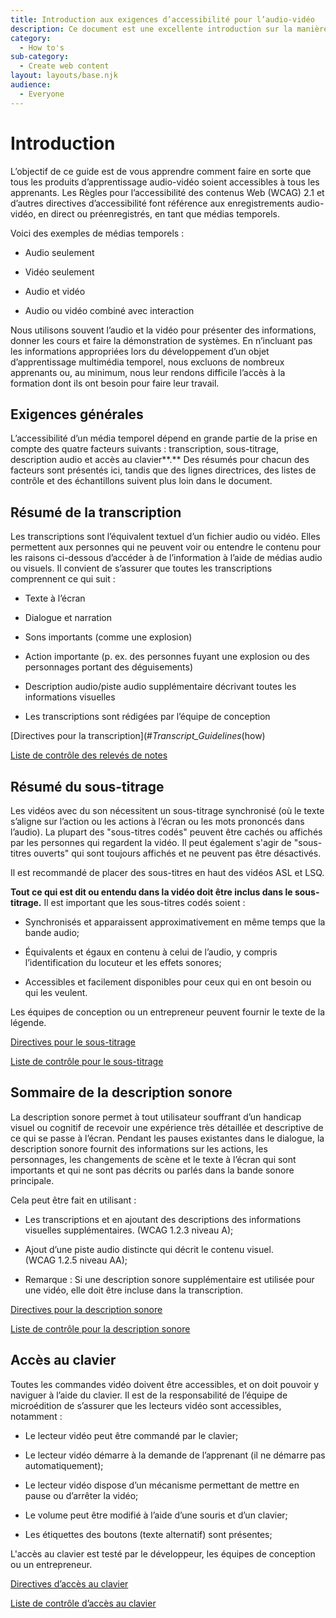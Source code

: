 ```yaml
---
title: Introduction aux exigences d’accessibilité pour l’audio-vidéo
description: Ce document est une excellente introduction sur la manière de rendre la vidéo accessible à un public de conseillers en communication se situant entre l'auteur Web et l'expert en contenu.
category:
  - How to's
sub-category:
  - Create web content
layout: layouts/base.njk
audience:
  - Everyone
---
```


# **Introduction**

L’objectif de ce guide est de vous apprendre comment faire en sorte que tous les produits d’apprentissage audio-vidéo soient accessibles à tous les apprenants. Les Règles pour l’accessibilité des contenus Web (WCAG) 2.1 et d’autres directives d’accessibilité font référence aux enregistrements audio-vidéo, en direct ou préenregistrés, en tant que médias temporels.

Voici des exemples de médias temporels :

- Audio seulement

- Vidéo seulement

- Audio et vidéo

- Audio ou vidéo combiné avec interaction

Nous utilisons souvent l’audio et la vidéo pour présenter des informations, donner les cours et faire la démonstration de systèmes. En n’incluant pas les informations appropriées lors du développement d’un objet d’apprentissage multimédia temporel, nous excluons de nombreux apprenants ou, au minimum, nous leur rendons difficile l’accès à la formation dont ils ont besoin pour faire leur travail.

## **Exigences générales**

L’accessibilité d’un média temporel dépend en grande partie de la prise en compte des quatre facteurs suivants : transcription, sous-titrage, description audio et accès au clavier**.** Des résumés pour chacun des facteurs sont présentés ici, tandis que des lignes directrices, des listes de contrôle et des échantillons suivent plus loin dans le document.

## **Résumé de la transcription**

Les transcriptions sont l’équivalent textuel d’un fichier audio ou vidéo. Elles permettent aux personnes qui ne peuvent voir ou entendre le contenu pour les raisons ci-dessous d’accéder à de l’information à l’aide de médias audio ou visuels. Il convient de s’assurer que toutes les transcriptions comprennent ce qui suit :

- Texte à l’écran

- Dialogue et narration

- Sons importants (comme une explosion)

- Action importante (p. ex. des personnes fuyant une explosion ou des personnages portant des déguisements)

- Description audio/piste audio supplémentaire décrivant toutes les informations visuelles

- Les transcriptions sont rédigées par l’équipe de conception

[Directives pour la transcription](#_Transcript_Guidelines_(how)

[Liste de contrôle des relevés de notes](#_Transcript_Checklist)

## **Résumé du sous-titrage**

Les vidéos avec du son nécessitent un sous-titrage synchronisé (où le texte s’aligne sur l’action ou les actions à l’écran ou les mots prononcés dans l’audio). La plupart des "sous-titres codés" peuvent être cachés ou affichés par les personnes qui regardent la vidéo. Il peut également s'agir de "sous-titres ouverts" qui sont toujours affichés et ne peuvent pas être désactivés.

Il est recommandé de placer des sous-titres en haut des vidéos ASL et LSQ.

**Tout ce qui est dit ou entendu dans la vidéo doit être inclus dans le sous-titrage.** Il est important que les sous-titres codés soient :

- Synchronisés et apparaissent approximativement en même temps que la bande audio;

- Équivalents et égaux en contenu à celui de l’audio, y compris l’identification du locuteur et les effets sonores;

- Accessibles et facilement disponibles pour ceux qui en ont besoin ou qui les veulent.

Les équipes de conception ou un entrepreneur peuvent fournir le texte de la légende.

[Directives pour le sous-titrage](\l)

[Liste de contrôle pour le sous-titrage](#_Captioning_Checklist)

## **Sommaire de la description sonore**

La description sonore permet à tout utilisateur souffrant d’un handicap visuel ou cognitif de recevoir une expérience très détaillée et descriptive de ce qui se passe à l’écran. Pendant les pauses existantes dans le dialogue, la description sonore fournit des informations sur les actions, les personnages, les changements de scène et le texte à l’écran qui sont importants et qui ne sont pas décrits ou parlés dans la bande sonore principale.

Cela peut être fait en utilisant :

- Les transcriptions et en ajoutant des descriptions des informations visuelles supplémentaires. (WCAG 1.2.3 niveau A);

- Ajout d’une piste audio distincte qui décrit le contenu visuel. (WCAG 1.2.5 niveau AA);

- Remarque : Si une description sonore supplémentaire est utilisée pour une vidéo, elle doit être incluse dans la transcription.

[Directives pour la description sonore](#_Audio_Description_Guidelines)

[Liste de contrôle pour la description sonore](#_Audio_Description_Checklist)

## **Accès au clavier**

Toutes les commandes vidéo doivent être accessibles, et on doit pouvoir y naviguer à l’aide du clavier. Il est de la responsabilité de l’équipe de microédition de s’assurer que les lecteurs vidéo sont accessibles, notamment :

- Le lecteur vidéo peut être commandé par le clavier;

- Le lecteur vidéo démarre à la demande de l’apprenant (il ne démarre pas automatiquement);

- Le lecteur vidéo dispose d’un mécanisme permettant de mettre en pause ou d’arrêter la vidéo;

- Le volume peut être modifié à l’aide d’une souris et d’un clavier;

- Les étiquettes des boutons (texte alternatif) sont présentes;

L'accès au clavier est testé par le développeur, les équipes de conception ou un entrepreneur.

[Directives d’accès au clavier](#_Time-based_Media_Player)

[Liste de contrôle d’accès au clavier](#_Time-based_Media_Player_1)

# 

# 
